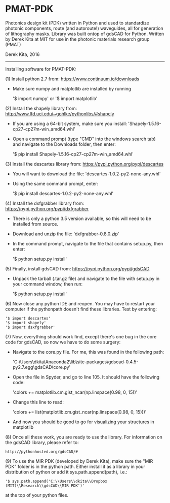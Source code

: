 # PMAT-PDK
Photonics design kit (PDK) written in Python and used to standardize photonic components, route (and autoroute!) waveguides, all for generation of lithography masks. Library was built ontop of gdsCAD for Python. Written by Derek Kita at MIT for use in the photonic materials research group (PMAT)

Derek Kita, 2016

---------------------------------------------------------------------------------------------------------------------

Installing software for PMAT-PDK:

(1) Install python 2.7 from:
	https://www.continuum.io/downloads
	
* Make sure numpy and matplotlib are installed by running
	
	'$ import numpy'
	or
	'$ import matplotlib'

(2) Install the shapely library from:
	http://www.lfd.uci.edu/~gohlke/pythonlibs/#shapely
	
* If you are using a 64-bit system, make sure you install:
		'Shapely-1.5.16-cp27-cp27m-win_amd64.whl'
* Open a command prompt (type "CMD" into the windows search tab) and navigate to the Downloads folder, then enter:
	
	'$ pip install Shapely-1.5.16-cp27-cp27m-win_amd64.whl'

(3) Install the descartes library from:
	https://pypi.python.org/pypi/descartes

* You will want to download the file:
		'descartes-1.0.2-py2-none-any.whl'
* Using the same command prompt, enter:
	
	'$ pip install descartes-1.0.2-py2-none-any.whl'

(4) Install the dxfgrabber library from:
	https://pypi.python.org/pypi/dxfgrabber

* There is only a python 3.5 version available, so this will need to be installed from source.
* Download and unzip the file:
		'dxfgrabber-0.8.0.zip'
* In the command prompt, navigate to the file that contains setup.py, then enter:
	
	'$ python setup.py install'

(5) Finally, install gdsCAD from:
	https://pypi.python.org/pypi/gdsCAD

* Unpack the tarball (.tar.gz file) and navigate to the file with setup.py in your command window, then run:
	
	'$ python setup.py install'

(6) Now close any python IDE and reopen.  You may have to restart your computer if the pythonpath doesn't find these libraries.  Test by entering:

	'$ import descartes'
	'$ import shapely'
	'$ import dsxfgrabber'

(7) Now, everything should work find, except there's one bug in the core code for gdsCAD, so now we have to do some surgery:
* Navigate to the core.py file.  For me, this was found in the following path:

	'C:\Users\dkita\Anaconda2\lib\site-packages\gdscad-0.4.5-py2.7.egg\gdsCAD\core.py'

* Open the file in Spyder, and go to line 105.  It should have the following code:
	
	'colors += matplotlib.cm.gist_ncar(np.linspace(0.98, 0, 15))'

* Change this line to read:

	'colors += list(matplotlib.cm.gist_ncar(np.linspace(0.98, 0, 15)))'

* And now you should be good to go for visualizing your structures in matplotlib

(8) Once all these work, you are ready to use the library.  For information on the gdsCAD library, please refer to:

	http://pythonhosted.org/gdsCAD/#

(9) To use the MIR PDK (developed by Derek Kita), make sure the "MIR PDK" folder is in the python path.  Either install it as a library in your distribution of python or add it sys.path.append(path), i.e.:

	'$ sys.path.append('C:\\Users\\dkita\\Dropbox (MIT)\\Research\\gdsCAD\\MIR PDK')'

at the top of your python files.
